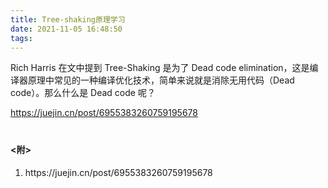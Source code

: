 ```yaml
---
title: Tree-shaking原理学习
date: 2021-11-05 16:48:50
tags:
---
```

Rich Harris 在文中提到 Tree-Shaking 是为了 Dead code elimination，这是编译器原理中常见的一种编译优化技术，简单来说就是消除无用代码（Dead code）。那么什么是 Dead code 呢？

https://juejin.cn/post/6955383260759195678

<h4 style="margin-top: 40px;"><附></h4>
<ol>
  <li>https://juejin.cn/post/6955383260759195678</li>
</ol>

